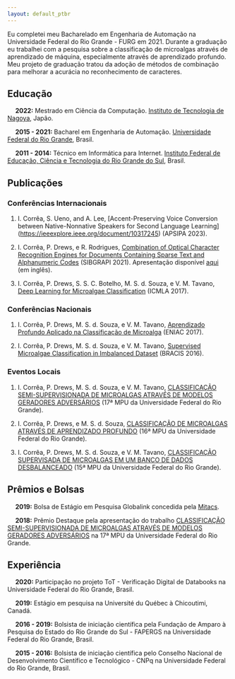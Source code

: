 ```yaml
---
layout: default_ptbr
---
```


Eu completei meu Bacharelado em Engenharia de Automação na Universidade Federal do Rio Grande - FURG em 2021. Durante a graduação eu trabalhei com a pesquisa sobre a classificação de microalgas através de aprendizado de máquina, especialmente através de aprendizado profundo. Meu projeto de graduação tratou da adoção de métodos de combinação para melhorar a acurácia no reconhecimento de caracteres.

## Educação

&emsp; **2022:** Mestrado em Ciência da Computação. [Instituto de Tecnologia de Nagoya](https://www.nitech.ac.jp), Japão. 

&emsp; **2015 - 2021:** Bacharel em Engenharia de Automação. [Universidade Federal do Rio Grande](https://www.furg.br/en/), Brasil. 

&emsp; **2011 - 2014:** Técnico em Informática para Internet. [Instituto Federal de Educação, Ciência e Tecnologia do Rio Grande do Sul](https://ifrs.edu.br/riogrande/), Brasil.

## Publicações

### Conferências Internacionais

1. I. Corrêa, S. Ueno, and A. Lee, [Accent-Preserving Voice Conversion between Native-Nonnative Speakers for Second Language Learning] (https://ieeexplore.ieee.org/document/10317245) (APSIPA 2023).

1. I.  Corrêa,  P.  Drews, e R. Rodrigues, [Combination of Optical Character Recognition Engines for Documents Containing Sparse Text and Alphanumeric Codes](https://ieeexplore.ieee.org/document/9643117/) (SIBGRAPI 2021). Apresentação disponível [aqui](https://youtu.be/1sdICg7bQno?t=590) (em inglês).

1. I.  Corrêa,  P.  Drews, S. S. C. Botelho, M.  S.  d.  Souza,  e  V.  M.  Tavano, [Deep Learning for Microalgae Classification](https://ieeexplore.ieee.org/document/8260609) (ICMLA 2017).

### Conferências Nacionais

1. I.  Corrêa,  P.  Drews,  M.  S.  d.  Souza,  e  V.  M.  Tavano, [Aprendizado Profundo Aplicado na Classificação de Microalga](https://www.researchgate.net/publication/320552446_Aprendizado_Profundo_Aplicado_na_Classificacao_de_Microalgas) (ENIAC 2017).

1. I.  Corrêa,  P.  Drews,  M.  S.  d.  Souza,  e  V.  M.  Tavano, [Supervised Microalgae Classification in Imbalanced Dataset](https://www.researchgate.net/publication/305766397_Supervised_Microalgae_Classification_in_Imbalanced_Dataset) (BRACIS 2016).

### Eventos Locais

1. I.  Corrêa,  P.  Drews,  M.  S.  d.  Souza,  e  V.  M.  Tavano, [CLASSIFICAÇÃO SEMI-SUPERVISIONADA DE MICROALGAS ATRAVÉS DE MODELOS GERADORES ADVERSÁRIOS](https://drive.google.com/file/d/1BuYdN9a6C9ycQ71YBdG9ZMKoDaXGfA2r/view?usp=sharing) (17ª MPU da Universidade Federal do Rio Grande).

1. I.  Corrêa,  P.  Drews, e M.  S.  d.  Souza, [CLASSIFICAÇÃO DE MICROALGAS ATRAVÉS DE APRENDIZADO PROFUNDO](https://drive.google.com/file/d/1y1wszGs9GJ8eXd4e3jUP43t6lVrKZXmW/view?usp=sharing) (16ª MPU da Universidade Federal do Rio Grande).

1. I.  Corrêa,  P.  Drews,  M.  S.  d.  Souza,  e  V.  M.  Tavano, [CLASSIFICAÇÃO SUPERVISADA DE MICROALGAS EM UM BANCO DE DADOS DESBALANCEADO](https://drive.google.com/file/d/1kZBecahAyPMPfFUtJRguYMNtEFKSHaAn/view?usp=sharing) (15ª MPU da Universidade Federal do Rio Grande).

## Prêmios e Bolsas

&emsp; **2019:** Bolsa de Estágio em Pesquisa Globalink concedida pela [Mitacs](https://www.mitacs.ca/en).

&emsp; **2018:** Prêmio Destaque pela apresentação do trabalho [CLASSIFICAÇÃO SEMI-SUPERVISIONADA DE MICROALGAS ATRAVÉS DE MODELOS GERADORES ADVERSÁRIOS](https://drive.google.com/file/d/1Vx6TsalWjp16C3dta-MUxu70F-vcxNpa/view?usp=sharing) na 17ª MPU da Universidade Federal do Rio Grande.


## Experiência

&emsp; **2020:** Participação no projeto ToT - Verificação Digital de Databooks na Universidade Federal do Rio Grande, Brasil.

&emsp; **2019:** Estágio em pesquisa na Université du Québec à Chicoutimi, Canadá.

&emsp; **2016 - 2019:** Bolsista de iniciação científica pela Fundação de Amparo à Pesquisa do Estado do Rio Grande do Sul - FAPERGS na Universidade Federal do Rio Grande, Brasil.

&emsp; **2015 - 2016:** Bolsista de iniciação científica pelo Conselho Nacional de Desenvolvimento Científico e Tecnológico - CNPq na Universidade Federal do Rio Grande, Brasil.
